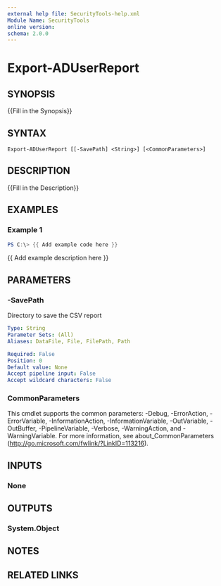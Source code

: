 ```yaml
---
external help file: SecurityTools-help.xml
Module Name: SecurityTools
online version:
schema: 2.0.0
---
```


# Export-ADUserReport

## SYNOPSIS
{{Fill in the Synopsis}}

## SYNTAX

```
Export-ADUserReport [[-SavePath] <String>] [<CommonParameters>]
```

## DESCRIPTION
{{Fill in the Description}}

## EXAMPLES

### Example 1
```powershell
PS C:\> {{ Add example code here }}
```

{{ Add example description here }}

## PARAMETERS

### -SavePath
Directory to save the CSV report

```yaml
Type: String
Parameter Sets: (All)
Aliases: DataFile, File, FilePath, Path

Required: False
Position: 0
Default value: None
Accept pipeline input: False
Accept wildcard characters: False
```

### CommonParameters
This cmdlet supports the common parameters: -Debug, -ErrorAction, -ErrorVariable, -InformationAction, -InformationVariable, -OutVariable, -OutBuffer, -PipelineVariable, -Verbose, -WarningAction, and -WarningVariable.
For more information, see about_CommonParameters (http://go.microsoft.com/fwlink/?LinkID=113216).

## INPUTS

### None

## OUTPUTS

### System.Object
## NOTES

## RELATED LINKS
